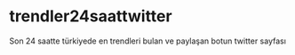 # trendler24saattwitter
Son 24 saatte türkiyede en trendleri bulan ve paylaşan botun twitter sayfası

